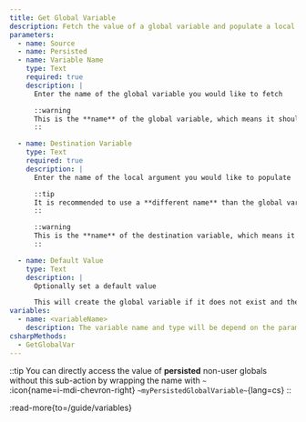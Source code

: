 ```yaml
---
title: Get Global Variable
description: Fetch the value of a global variable and populate a local argument
parameters:
  - name: Source
  - name: Persisted
  - name: Variable Name
    type: Text
    required: true
    description: |
      Enter the name of the global variable you would like to fetch

      ::warning
      This is the **name** of the global variable, which means it should not be wrapped in `%` symbols unless you specifically want to use the **value** of a local variable in the **name** of your global variable
      ::

  - name: Destination Variable
    type: Text
    required: true
    description: |
      Enter the name of the local argument you would like to populate

      ::tip
      It is recommended to use a **different name** than the global variable name
      ::

      ::warning
      This is the **name** of the destination variable, which means it should not be wrapped in `%` symbols unless you specifically want to use the **value** of a local variable in the **name** of your destination variable
      ::

  - name: Default Value
    type: Text
    description: |
      Optionally set a default value

      This will create the global variable if it does not exist and then set it to the given value
variables:
  - name: <variableName>
    description: The variable name and type will be depend on the parameters you selected
csharpMethods:
  - GetGlobalVar
---
```


::tip
You can directly access the value of **persisted** non-user globals without this sub-action by wrapping the name with `~`<br>
:icon{name=i-mdi-chevron-right} `~myPersistedGlobalVariable~`{lang=cs}
::

:read-more{to=/guide/variables}